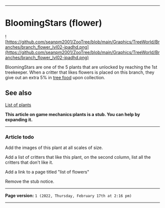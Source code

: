
***

# BloomingStars (flower)

![https://github.com/seanpm2001/ZooTree/blob/main/Graphics/TreeWorld/Branches/branch_flower_lvl02-ipadhd.png](https://github.com/seanpm2001/ZooTree/blob/main/Graphics/TreeWorld/Branches/branch_flower_lvl02-ipadhd.png)

BloomingStars are one of the 5 plants that are unlocked by reaching the 1st treekeeper. When a critter that likes flowers is placed on this branch, they give out an extra 5% in [tree food](https://github.com/seanpm2001/SeansLifeArchive_Images_ThePlayForge_Tree-World/wiki/Tree-food/) upon collection.

## See also

[List of plants](https://github.com/seanpm2001/SeansLifeArchive_Images_ThePlayForge_Tree-World/wiki/List-of-plants/)

**This article on game mechanics:plants is a stub. You can help by expanding it.**

***

### Article todo

Add the images of this plant at all scales of size.

Add a list of critters that like this plant, on the second column, list all the critters that don't like it.

Add a link to a page titled "list of flowers"

Remove the stub notice.

***

**Page version:** `1 (2022, Thursday, February 17th at 2:16 pm)`

***

